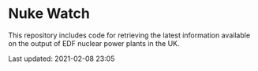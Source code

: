 # Nuke Watch

This repository includes code for retrieving the latest information available on the output of EDF nuclear power plants in the UK.

Last updated: 2021-02-08 23:05
